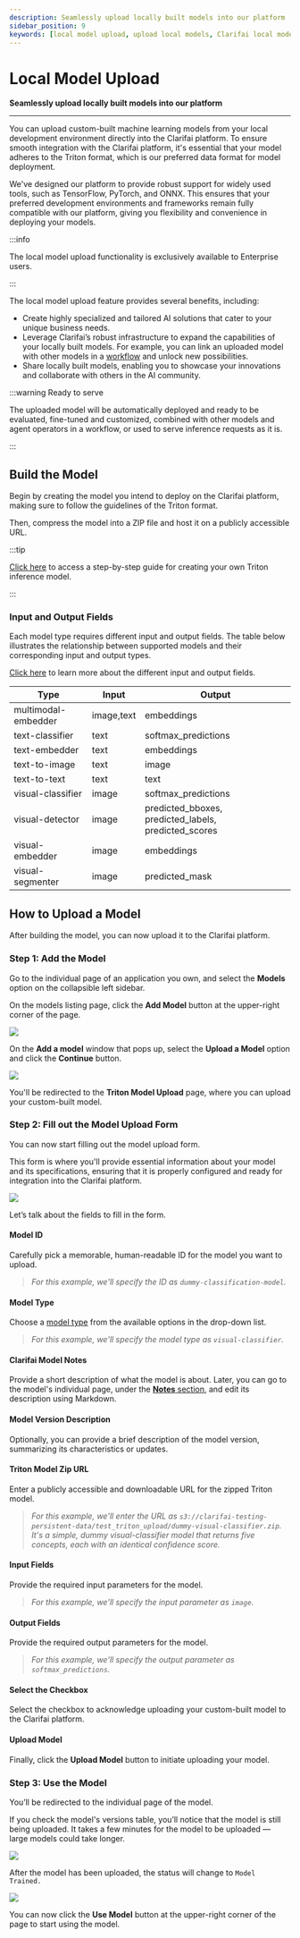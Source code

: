 ```yaml
---
description: Seamlessly upload locally built models into our platform
sidebar_position: 9
keywords: [local model upload, upload local models, Clarifai local model upload, AI model upload, machine learning model upload, integrate local models, local model integration, Clarifai model upload guide, custom model upload, pre-trained model upload, AI model integration, upload AI models, local model deployment, Clarifai model integration, deep learning model upload, local model importer, Clarifai model deployment]
---
```


# Local Model Upload

**Seamlessly upload locally built models into our platform**
<hr />

You can upload custom-built machine learning models from your local development environment directly into the Clarifai platform. To ensure smooth integration with the Clarifai platform, it's essential that your model adheres to the Triton format, which is our preferred data format for model deployment.

We've designed our platform to provide robust support for widely used tools, such as TensorFlow, PyTorch, and ONNX. This ensures that your preferred development environments and frameworks remain fully compatible with our platform, giving you flexibility and convenience in deploying your models.

:::info

The local model upload functionality is exclusively available to Enterprise users. 

:::

The local model upload feature provides several benefits, including:

- Create highly specialized and tailored AI solutions that cater to your unique business needs. 
- Leverage Clarifai’s robust infrastructure to expand the capabilities of your locally built models. For example, you can link an uploaded model with other models in a [workflow](https://docs.clarifai.com/portal-guide/workflows/) and unlock new possibilities. 
- Share locally built models, enabling you to showcase your innovations and collaborate with others in the AI community. 

:::warning Ready to serve 

The uploaded model will be automatically deployed and ready to be evaluated, fine-tuned and customized, combined with other models and agent operators in a workflow, or used to serve inference requests as it is.

:::

## Build the Model

Begin by creating the model you intend to deploy on the Clarifai platform, making sure to follow the guidelines of the Triton format.

Then, compress the model into a ZIP file and host it on a publicly accessible URL.

:::tip

[Click here](https://github.com/Clarifai/clarifai-python/tree/master/clarifai/models/model_serving) to access a step-by-step guide for creating your own Triton inference model.

:::

### Input and Output Fields

Each model type requires different input and output fields. The table below illustrates the relationship between supported models and their corresponding input and output types.

[Click here](https://github.com/Clarifai/clarifai-python/tree/cb42190df45348f188bc14147bef80801d723905/clarifai/models/model_serving/model_config/model_types_config) to learn more about the different input and output fields. 

| Type                | Input       | Output               |
|---------------------|-------------|----------------------|
| multimodal-embedder |  image,text | embeddings      |
| text-classifier     |  text       | softmax_predictions     |
| text-embedder       |  text       | embeddings      |
| text-to-image       |  text       | image          |
| text-to-text        |  text       | text           |
| visual-classifier   |  image      | softmax_predictions     |
| visual-detector     |  image      | predicted_bboxes, predicted_labels, predicted_scores |
| visual-embedder     |  image      | embeddings      |
| visual-segmenter    |  image      | predicted_mask          |

## How to Upload a Model

After building the model, you can now upload it to the Clarifai platform.

### Step 1: Add the Model

Go to the individual page of an application you own, and select the **Models** option on the collapsible left sidebar.

On the models listing page, click the **Add Model** button at the upper-right corner of the page.

![](/img/model-importer/local_upload-1.png)

On the **Add a model** window that pops up, select the **Upload a Model** option and click the **Continue** button.

![](/img/model-importer/local_upload-2.png)

You'll be redirected to the **Triton Model Upload** page, where you can upload your custom-built model. 

### Step 2: Fill out the Model Upload Form

You can now start filling out the model upload form. 

This form is where you'll provide essential information about your model and its specifications, ensuring that it is properly configured and ready for integration into the Clarifai platform. 

![](/img/model-importer/local_upload-3.png)

Let’s talk about the fields to fill in the form.

#### Model ID

Carefully pick a memorable, human-readable ID for the model you want to upload.

> _For this example, we'll specify the ID as `dummy-classification-model`._ 

#### Model Type

Choose a [model type](https://docs.clarifai.com/portal-guide/model/model-types/) from the available options in the drop-down list.

> _For this example, we'll specify the model type as `visual-classifier`._

#### Clarifai Model Notes​

Provide a short description of what the model is about. Later, you can go to the model's individual page, under the [**Notes** section](https://docs.clarifai.com/portal-guide/portal-overview/#markdown-notes), and edit its description using Markdown.

#### Model Version Description

Optionally, you can provide a brief description of the model version, summarizing its characteristics or updates.

#### Triton Model Zip URL

Enter a publicly accessible and downloadable URL for the zipped Triton model. 

> _For this example, we'll enter the URL as `s3://clarifai-testing-persistent-data/test_triton_upload/dummy-visual-classifier.zip`. It's a simple, dummy visual-classifier model that returns five concepts, each with an identical confidence score._

#### Input Fields

Provide the required input parameters for the model.

> _For this example, we'll specify the input parameter as `image`_. 

#### Output Fields

Provide the required output parameters for the model.

> _For this example, we'll specify the output parameter as `softmax_predictions`._

#### Select the Checkbox​

Select the checkbox to acknowledge uploading your custom-built model to the Clarifai platform.

#### Upload Model​

Finally, click the **Upload Model** button to initiate uploading your model. 

### Step 3: Use the Model

You’ll be redirected to the individual page of the model.

If you check the model's versions table, you’ll notice that the model is still being uploaded. It takes a few minutes for the model to be uploaded — large models could take longer.

![](/img/model-importer/local_upload-4.png)

After the model has been uploaded, the status will change to `Model Trained.`

![](/img/model-importer/local_upload-5.png)

You can now click the **Use Model** button at the upper-right corner of the page to start using the model.

